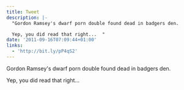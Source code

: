 ```yaml
---
title: Tweet
description: |-
  "Gordon Ramsey's dwarf porn double found dead in badgers den. 

  Yep, you did read that right...  "
date: '2011-09-16T07:09:44+01:00'
links:
  - 'http://bit.ly/pP4qS2'
---
```

Gordon Ramsey's dwarf porn double found dead in badgers den. 

Yep, you did read that right...  
